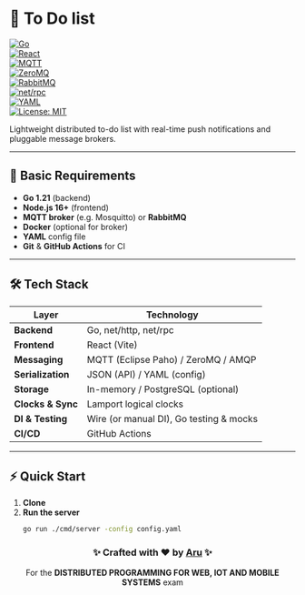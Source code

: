 # 🚀 To Do list

[![Go](https://img.shields.io/badge/Go-1.21-blue?logo=go)](https://golang.org/)  
[![React](https://img.shields.io/badge/React-18-blue?logo=react)](https://reactjs.org/)  
[![MQTT](https://img.shields.io/badge/MQTT-✓-orange?logo=mqtt)](https://mqtt.org/)  
[![ZeroMQ](https://img.shields.io/badge/ZeroMQ-✓-purple?logo=zeromq)](https://zeromq.org/)  
[![RabbitMQ](https://img.shields.io/badge/RabbitMQ-✓-red?logo=rabbitmq)](https://www.rabbitmq.com/)  
[![net/rpc](https://img.shields.io/badge/net--rpc-✓-green)](https://pkg.go.dev/net/rpc)  
[![YAML](https://img.shields.io/badge/YAML-✓-yellow?logo=yaml)](https://yaml.org/)  
[![License: MIT](https://img.shields.io/badge/License-MIT-green)](https://opensource.org/licenses/MIT)  

Lightweight distributed to-do list with real-time push notifications and pluggable message brokers.

---

## 🎯 Basic Requirements  
- **Go 1.21** (backend)  
- **Node.js 16+** (frontend)  
- **MQTT broker** (e.g. Mosquitto) or **RabbitMQ**  
- **Docker** (optional for broker)  
- **YAML** config file  
- **Git** & **GitHub Actions** for CI  

---

## 🛠️ Tech Stack  

| Layer               | Technology                               |
|---------------------|------------------------------------------|
| **Backend**         | Go, net/http, net/rpc                    |
| **Frontend**        | React (Vite)                             |
| **Messaging**       | MQTT (Eclipse Paho) / ZeroMQ / AMQP      |
| **Serialization**   | JSON (API) / YAML (config)              |
| **Storage**         | In-memory / PostgreSQL (optional)        |
| **Clocks & Sync**   | Lamport logical clocks                   |
| **DI & Testing**    | Wire (or manual DI), Go testing & mocks  |
| **CI/CD**           | GitHub Actions                           |

---

## ⚡ Quick Start  

1. **Clone**
1. **Run the server**
   ```bash
   go run ./cmd/server -config config.yaml
   ```

<div align="center"> <h3>✨ Crafted with ❤️ by <a href="https://github.com/qoparu">Aru</a> ✨</h3> <p>For the <b>DISTRIBUTED PROGRAMMING FOR WEB, IOT AND MOBILE SYSTEMS</b> exam</p>
